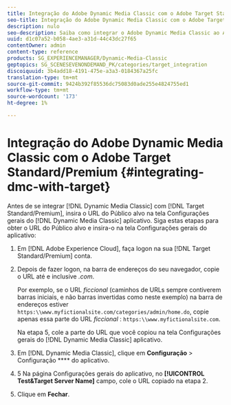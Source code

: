 ```yaml
---
title: Integração do Adobe Dynamic Media Classic com o Adobe Target Standard/Premium
seo-title: Integração do Adobe Dynamic Media Classic com o Adobe Target Standard/Premium
description: nulo
seo-description: Saiba como integrar o Adobe Dynamic Media Classic ao Adobe Target Standard/Premium.
uuid: d1c07a52-b058-4ae3-a31d-44c43dc27f65
contentOwner: admin
content-type: reference
products: SG_EXPERIENCEMANAGER/Dynamic-Media-Classic
geptopics: SG_SCENESEVENONDEMAND_PK/categories/target_integration
discoiquuid: 3b4add18-4191-475e-a3a3-0184367a25fc
translation-type: tm+mt
source-git-commit: 9424b392f85536dc75083d0ade255e4824755ed1
workflow-type: tm+mt
source-wordcount: '173'
ht-degree: 1%

---
```



# Integração do Adobe Dynamic Media Classic com o Adobe Target Standard/Premium {#integrating-dmc-with-target}

Antes de se integrar [!DNL Dynamic Media Classic] com [!DNL Target Standard/Premium], insira o URL do Público alvo na tela Configurações gerais do [!DNL Dynamic Media Classic] aplicativo. Siga estas etapas para obter o URL do Público alvo e insira-o na tela Configurações gerais do aplicativo:

1. Em [!DNL Adobe Experience Cloud], faça logon na sua [!DNL Target Standard/Premium] conta.
1. Depois de fazer logon, na barra de endereços do seu navegador, copie o URL até e inclusive *.com*.

   Por exemplo, se o URL *ficcional* (caminhos de URLs sempre contiverem barras iniciais, e não barras invertidas como neste exemplo) na barra de endereços estiver `https:\\www.myfictionalsite.com/categories/admin/home.do`, copie apenas essa parte do URL *ficcional* : `https:\\www.myfictionalsite.com`.

   Na etapa 5, cole a parte do URL que você copiou na tela Configurações gerais do [!DNL Dynamic Media Classic] aplicativo.

1. Em [!DNL Dynamic Media Classic], clique em **Configuração** > Configuração **** do aplicativo.
1. 5 Na página Configurações gerais do aplicativo, no **[!UICONTROL Test&Target Server Name]** campo, cole o URL copiado na etapa 2.
1. Clique em **Fechar**.


